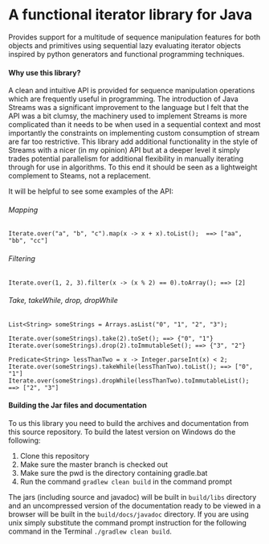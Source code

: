 # A functional iterator library for Java

Provides support for a multitude of sequence manipulation 
features for both objects and primitives using sequential 
lazy evaluating iterator objects inspired by python generators 
and functional programming techniques.

#### Why use this library?
A clean and intuitive API is provided for sequence manipulation 
operations which are frequently useful in programming. The 
introduction of Java Streams was a significant improvement
to the language but I felt that the API was a bit clumsy, the 
machinery used to implement Streams is more complicated than it needs to be when used
in a sequential context and most importantly the constraints on
implementing custom consumption of stream are far too restrictive.
This library add additional functionality in the style of Streams 
with a nicer (in my opinion) API but at a deeper level it simply trades 
potential parallelism for  additional flexibility in manually iterating 
through for use in algorithms. To this end it should be seen as a lightweight 
complement to Steams, not a replacement.

It will be helpful to see some examples of the API:

###### Mapping

``` 
Iterate.over("a", "b", "c").map(x -> x + x).toList();  ==> ["aa", "bb", "cc"]
```

###### Filtering

```
Iterate.over(1, 2, 3).filter(x -> (x % 2) == 0).toArray(); ==> [2]
```

###### Take, takeWhile, drop, dropWhile

```
List<String> someStrings = Arrays.asList("0", "1", "2", "3");

Iterate.over(someStrings).take(2).toSet(); ==> {"0", "1"}
Iterate.over(someStrings).drop(2).toImmutableSet(); ==> {"3", "2"}

Predicate<String> lessThanTwo = x -> Integer.parseInt(x) < 2;
Iterate.over(someStrings).takeWhile(lessThanTwo).toList(); ==> ["0", "1"]
Iterate.over(someStrings).dropWhile(lessThanTwo).toImmutableList(); ==> ["2", "3"]
```

#### Building the Jar files and documentation

To us this library you need to build the archives and documentation from this source 
repository. To build the latest version on Windows do the following:

1. Clone this repository
2. Make sure the master branch is checked out
3. Make sure the pwd is the directory containing gradle.bat
4. Run the command `gradlew clean build` in the command prompt

The jars (including source and javadoc) will be built in `build/libs` directory and an uncompressed 
version of the documentation ready to be viewed in a browser will be built in the `build/docs/javadoc` 
directory. If you are using unix simply substitute the command prompt instruction for the following 
command in the Terminal `./gradlew clean build`.

